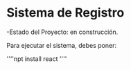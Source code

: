 <h1> Sistema de Registro</h1>

-Estado del Proyecto: en construcción.

Para ejecutar el sistema, debes poner:

''''npt install react ''''
